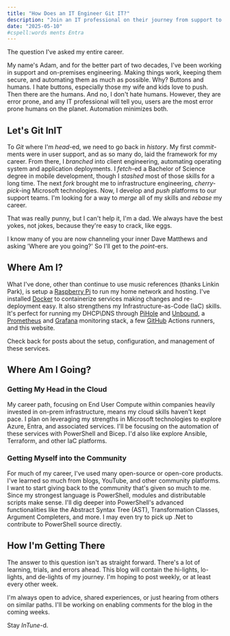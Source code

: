 ```yaml
---
title: "How Does an IT Engineer Git IT?"
description: "Join an IT professional on their journey from support to engineer and beyond."
date: "2025-05-10"
#cspell:words ments Entra
---
```


The question I've asked my entire career.

My name's Adam, and for the better part of two decades, I've been working in support and on-premises engineering. Making things work, keeping them secure, and automating them as much as possible. Why? Buttons and humans. I hate buttons, especially those my wife and kids love to push. Then there are the humans. And no, I don't hate humans. However, they are error prone, and any IT professional will tell you, users are the most error prone humans on the planet. Automation minimizes both.

## Let's Git InIT

To *Git* where I'm *head*-ed, we need to go back in *history*. My first *commit*-ments were in user support, and as so many do, laid the framework for my career. From there, I *branched* into client engineering, automating operating system and application deployments. I *fetch*-ed a Bachelor of Science degree in mobile development, though I *stashed* most of those skills for a long time. The next *fork* brought me to infrastructure engineering, *cherry-pick*-ing Microsoft technologies. Now, I develop and *push* platforms to our support teams. I'm looking for a way to *merge* all of my skills and *rebase* my career.

That was really punny, but I can't help it, I'm a dad. We always have the best yokes, not jokes, because they're easy to crack, like eggs.

I know many of you are now channeling your inner Dave Matthews and asking 'Where are you going?' So I'll get to the *point*-ers.

## Where Am I?

What I've done, other than continue to use music references (thanks Linkin Park), is setup a [Raspberry Pi](https://www.raspberrypi.com/) to run my home network and hosting. I've installed [Docker](https://www.docker.com/) to containerize services making changes and re-deployment easy. It also strengthens my Infrastructure-as-Code (IaC) skills. It's perfect for running my DHCP\DNS through [PiHole](https://pi-hole.net/) and [Unbound](https://www.nlnetlabs.nl/projects/unbound/about/), a [Prometheus](https://prometheus.io/) and [Grafana](https://grafana.com/) monitoring stack, a few [GitHub](https://github.com/) Actions runners, and this website.

Check back for posts about the setup, configuration, and management of these services.

## Where Am I Going?

### Getting My Head in the Cloud

My career path, focusing on End User Compute within companies heavily invested in on-prem infrastructure, means my cloud skills haven't kept pace. I plan on leveraging my strengths in Microsoft technologies to explore Azure, Entra, and associated services. I'll be focusing on the automation of these services with PowerShell and Bicep. I'd also like explore Ansible, Terraform, and other IaC platforms.

### Getting Myself into the Community

For much of my career, I've used many open-source or open-core products. I've learned so much from blogs, YouTube, and other community platforms. I want to start giving back to the community that's given so much to me. Since my strongest language is PowerShell, modules and distributable scripts make sense. I'll dig deeper into PowerShell's advanced functionalities like the Abstract Syntax Tree (AST), Transformation Classes, Argument Completers, and more. I may even try to pick up .Net to contribute to PowerShell source directly.

## How I'm Getting There

The answer to this question isn't as straight forward. There's a lot of learning, trials, and errors ahead. This blog will contain the hi-lights, lo-lights, and de-lights of my journey. I'm hoping to post weekly, or at least every other week.

I'm always open to advice, shared experiences, or just hearing from others on similar paths. I'll be working on enabling comments for the blog in the coming weeks.

Stay *InTune*-d.
